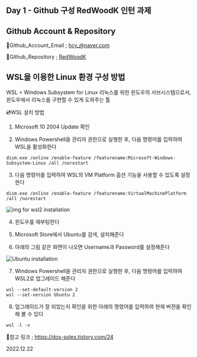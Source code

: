 Day 1 - Github 구성
RedWoodK 인턴 과제
---

Github Account & Repository
---

📧Github_Account_Email ; <hcy_@naver.com>

📂Github_Repository ; [RedWoodK](https://github.com/ChangYeonHwang/RWK_Intern_Report)


WSL을 이용한 Linux 환경 구성 방법
---
WSL = Windows Subsystem for Linux
리눅스를 위한 윈도우의 서브시스템으로서, 윈도우에서 리눅스를 구현할 수 있게 도와주는 툴


💿WSL 설치 방법

1. Microsoft 10 2004 Update 확인

2. Windows Powershell을 관리자 권한으로 실행한 후, 다음 명령어를 입력하여 WSL을 활성화한다

```
dism.exe /online /enable-feature /featurename:Microsoft-Windows-Subsystem-Linux /all /norestart
```
 
3. 다음 명령어를 입력하여 WSL의 VM Platform 옵션 기능을 사용할 수 있도록 설정한다

```
dism.exe /online /enable-feature /featurename:VirtualMachinePlatform /all /norestart
``` 
![img for wsl2 installation](https://user-images.githubusercontent.com/87057782/209558072-3b906e79-37bd-4d30-9eac-e19d8a63387d.png)

4.  윈도우를 재부팅한다

5. Microsoft Store에서 Ubuntu를 검색, 설치해준다

6. 아래의 그림 같은 화면이 나오면 Username과 Password를 설정해준다

![Ubuntu installation](https://user-images.githubusercontent.com/87057782/209558093-ee34cf70-2fe9-4a9e-87ca-69814518f32f.png)


7. Windows Powershell을 관리자 권한으로 실행한 후, 다음 명령어를 입력하여 WSL2로 업그레이드 해준다

```
wsl --set-default-version 2
wsl --set-version Ubuntu 2
```

8. 업그레이드가 잘 되었는지 확인을 위한 아래의 명령어를 입력하여 현재 버젼을 확인해 볼 수 있다

```
wsl -l -v
```

 📎참고 링크 ; <https://dos-soles.tistory.com/24>

2022.12.22
